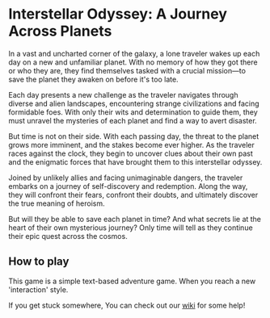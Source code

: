 # Interstellar Odyssey: A Journey Across Planets

In a vast and uncharted corner of the galaxy, a lone traveler wakes up each day on a new and unfamiliar planet. With no memory of how they got there or who they are, they find themselves tasked with a crucial mission—to save the planet they awaken on before it's too late.

Each day presents a new challenge as the traveler navigates through diverse and alien landscapes, encountering strange civilizations and facing formidable foes. With only their wits and determination to guide them, they must unravel the mysteries of each planet and find a way to avert disaster.

But time is not on their side. With each passing day, the threat to the planet grows more imminent, and the stakes become ever higher. As the traveler races against the clock, they begin to uncover clues about their own past and the enigmatic forces that have brought them to this interstellar odyssey.

Joined by unlikely allies and facing unimaginable dangers, the traveler embarks on a journey of self-discovery and redemption. Along the way, they will confront their fears, confront their doubts, and ultimately discover the true meaning of heroism.

But will they be able to save each planet in time? And what secrets lie at the heart of their own mysterious journey? Only time will tell as they continue their epic quest across the cosmos.


## How to play

This game is a simple text-based adventure game. When you reach a new 'interaction' style.

If you get stuck somewhere, You can check out our [wiki](https://github.com/uklewis124/InterstellarOdyssey-AJAP/wiki) for some help!
